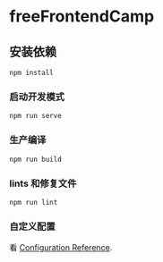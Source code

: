 # freeFrontendCamp

## 安装依赖

```
npm install
```

### 启动开发模式

```
npm run serve
```

### 生产编译

```
npm run build
```

### lints 和修复文件

```
npm run lint
```

### 自定义配置

看 [Configuration Reference](https://cli.vuejs.org/config/).
